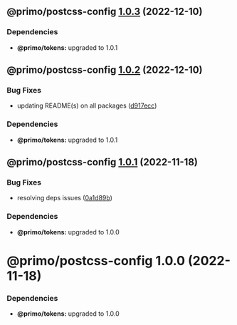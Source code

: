 ## @primo/postcss-config [1.0.3](https://github.com/primo-design-system/primo/compare/@primo/postcss-config@1.0.2...@primo/postcss-config@1.0.3) (2022-12-10)





### Dependencies

* **@primo/tokens:** upgraded to 1.0.1

## @primo/postcss-config [1.0.2](https://github.com/primo-design-system/primo/compare/@primo/postcss-config@1.0.1...@primo/postcss-config@1.0.2) (2022-12-10)


### Bug Fixes

* updating README(s) on all packages ([d917ecc](https://github.com/primo-design-system/primo/commit/d917ecc70242577a1f3bf1335ba9ee4b63a579c2))





### Dependencies

* **@primo/tokens:** upgraded to 1.0.1

## @primo/postcss-config [1.0.1](https://github.com/primo-design-system/primo/compare/@primo/postcss-config@1.0.0...@primo/postcss-config@1.0.1) (2022-11-18)


### Bug Fixes

* resolving deps issues ([0a1d89b](https://github.com/primo-design-system/primo/commit/0a1d89b2f9989cbf3aa700d38a2fd60b09c5da5f))





### Dependencies

* **@primo/tokens:** upgraded to 1.0.0

# @primo/postcss-config 1.0.0 (2022-11-18)





### Dependencies

* **@primo/tokens:** upgraded to 1.0.0
